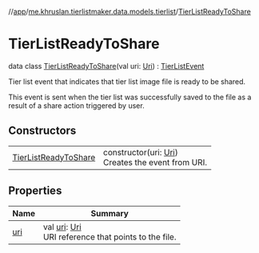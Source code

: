 //[app](../../../index.md)/[me.khruslan.tierlistmaker.data.models.tierlist](../index.md)/[TierListReadyToShare](index.md)

# TierListReadyToShare

data class [TierListReadyToShare](index.md)(val uri: [Uri](https://developer.android.com/reference/kotlin/android/net/Uri.html)) : [TierListEvent](../-tier-list-event/index.md)

Tier list event that indicates that tier list image file is ready to be shared.

This event is sent when the tier list was successfully saved to the file as a result of a share action triggered by user.

## Constructors

| | |
|---|---|
| [TierListReadyToShare](-tier-list-ready-to-share.md) | constructor(uri: [Uri](https://developer.android.com/reference/kotlin/android/net/Uri.html))<br>Creates the event from URI. |

## Properties

| Name | Summary |
|---|---|
| [uri](uri.md) | val [uri](uri.md): [Uri](https://developer.android.com/reference/kotlin/android/net/Uri.html)<br>URI reference that points to the file. |
